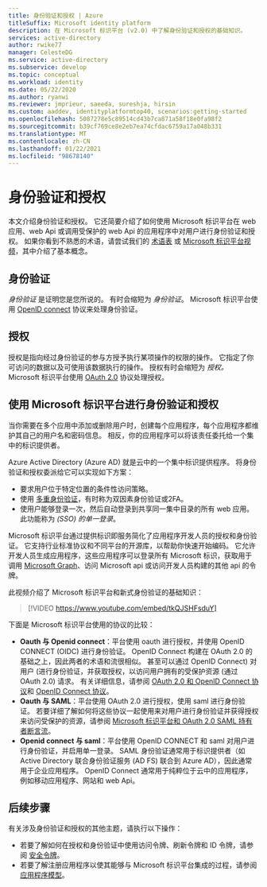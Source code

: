 ```yaml
---
title: 身份验证和授权 | Azure
titleSuffix: Microsoft identity platform
description: 在 Microsoft 标识平台 (v2.0) 中了解身份验证和授权的基础知识。
services: active-directory
author: rwike77
manager: CelesteDG
ms.service: active-directory
ms.subservice: develop
ms.topic: conceptual
ms.workload: identity
ms.date: 05/22/2020
ms.author: ryanwi
ms.reviewer: jmprieur, saeeda, sureshja, hirsin
ms.custom: aaddev, identityplatformtop40, scenarios:getting-started
ms.openlocfilehash: 5087278e5c89514cd43b7ca871a58f18e0fa98f2
ms.sourcegitcommit: b39cf769ce8e2eb7ea74cfdac6759a17a048b331
ms.translationtype: MT
ms.contentlocale: zh-CN
ms.lasthandoff: 01/22/2021
ms.locfileid: "98678140"
---
```

# <a name="authentication-vs-authorization"></a>身份验证和授权

本文介绍身份验证和授权。 它还简要介绍了如何使用 Microsoft 标识平台在 web 应用、web Api 或调用受保护的 web Api 的应用程序中对用户进行身份验证和授权。 如果你看到不熟悉的术语，请尝试我们的 [术语表](developer-glossary.md) 或 [Microsoft 标识平台视频](identity-videos.md)，其中介绍了基本概念。

## <a name="authentication"></a>身份验证

*身份验证* 是证明您是您所说的。 有时会缩短为 *身份验证*。 Microsoft 标识平台使用 [OpenID connect](https://openid.net/connect/) 协议来处理身份验证。

## <a name="authorization"></a>授权

授权是指向经过身份验证的参与方授予执行某项操作的权限的操作。 它指定了你可访问的数据以及可使用该数据执行的操作。 授权有时会缩短为 *授权。* Microsoft 标识平台使用 [OAuth 2.0](https://oauth.net/2/) 协议处理授权。

## <a name="authentication-and-authorization-using-the-microsoft-identity-platform"></a>使用 Microsoft 标识平台进行身份验证和授权

当你需要在多个应用中添加或删除用户时，创建每个应用程序，每个应用程序都维护其自己的用户名和密码信息。 相反，你的应用程序可以将该责任委托给一个集中的标识提供者。

Azure Active Directory (Azure AD) 就是云中的一个集中标识提供程序。 将身份验证和授权委派给它可以实现如下方案：

- 要求用户位于特定位置的条件性访问策略。
- 使用 [多重身份验证](../authentication/concept-mfa-howitworks.md)，有时称为双因素身份验证或2FA。
- 使用户能够登录一次，然后自动登录到共享同一集中目录的所有 web 应用。 此功能称为 *(SSO) 的单一登录*。

Microsoft 标识平台通过提供标识即服务简化了应用程序开发人员的授权和身份验证。 它支持行业标准协议和不同平台的开源库，以帮助你快速开始编码。 它允许开发人员生成应用程序，这些应用程序可以登录所有 Microsoft 标识，获取用于调用 [Microsoft Graph](https://developer.microsoft.com/graph/)、访问 Microsoft api 或访问开发人员构建的其他 api 的令牌。

此视频介绍了 Microsoft 标识平台和新式身份验证的基础知识： 

> [!VIDEO https://www.youtube.com/embed/tkQJSHFsduY]

下面是 Microsoft 标识平台使用的协议的比较：

* **Oauth 与 Openid connect**：平台使用 oauth 进行授权，并使用 OpenID CONNECT (OIDC) 进行身份验证。 OpenID Connect 构建在 OAuth 2.0 的基础之上，因此两者的术语和流很相似。 甚至可以通过 OpenID Connect) 对用户 (进行身份验证，并获取授权，以访问用户拥有的受保护资源 (通过 OAuth 2.0) 请求。 有关详细信息，请参阅 [OAuth 2.0 和 OpenID Connect 协议](active-directory-v2-protocols.md)和 [OpenID Connect 协议](v2-protocols-oidc.md)。
* **Oauth 与 SAML**：平台使用 OAuth 2.0 进行授权，使用 saml 进行身份验证。 若要详细了解如何将这些协议一起使用来对用户进行身份验证并获得授权来访问受保护的资源，请参阅 [Microsoft 标识平台和 OAuth 2.0 SAML 持有者断言流](./scenario-token-exchange-saml-oauth.md)。
* **Openid connect 与 saml**：平台使用 OpenID CONNECT 和 saml 对用户进行身份验证，并启用单一登录。 SAML 身份验证通常用于标识提供者（如 Active Directory 联合身份验证服务 (AD FS) 联合到 Azure AD），因此通常用于企业应用程序。 OpenID Connect 通常用于纯粹位于云中的应用程序，例如移动应用程序、网站和 web Api。

## <a name="next-steps"></a>后续步骤

有关涉及身份验证和授权的其他主题，请执行以下操作：

* 若要了解如何在授权和身份验证中使用访问令牌、刷新令牌和 ID 令牌，请参阅 [安全令牌](security-tokens.md)。
* 若要了解注册应用程序以使其能够与 Microsoft 标识平台集成的过程，请参阅 [应用程序模型](application-model.md)。